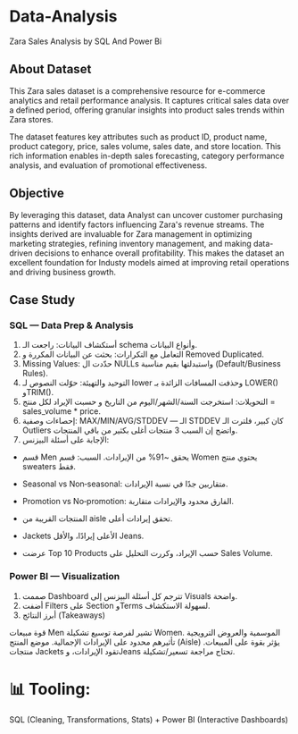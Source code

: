 # Data-Analysis
Zara Sales Analysis by SQL And Power Bi
## About Dataset
This Zara sales dataset is a comprehensive resource for e-commerce analytics and retail performance analysis. It captures critical sales data over a defined period, offering granular insights into product sales trends within Zara stores.

The dataset features key attributes such as product ID, product name, product category, price, sales volume, sales date, and store location. This rich information enables in-depth sales forecasting, category performance analysis, and evaluation of promotional effectiveness.
## Objective
By leveraging this dataset, data Analyst can uncover customer purchasing patterns and identify factors influencing Zara's revenue streams. The insights derived are invaluable for Zara management in optimizing marketing strategies, refining inventory management, and making data-driven decisions to enhance overall profitability. This makes the dataset an excellent foundation for Industy models aimed at improving retail operations and driving business growth.
## Case Study 
### SQL — Data Prep & Analysis

1. أستكشاف البيانات: راجعت الـ schema وأنواع البيانات.
2. التعامل مع التكرارات: بحثت عن البيانات المكررة و Removed Duplicated.
3. Missing Values: حدّدت ال NULLs واستبدلتها بقيم مناسبة (Default/Business Rules).
4. التوحيد والتهيئة: حوّلت النصوص لـ lower وحذفت المسافات الزائدة بـ LOWER() وTRIM().
5. التحويلات: استخرجت السنة/الشهر/اليوم من التاريخ و حسبت الإيراد لكل منتج = sales_volume * price.
6. إحصاءات وصفية: MAX/MIN/AVG/STDDEV — الـ STDDEV كان كبير، فلترت الـ Outliers واتضح إن السبب 3 منتجات أغلى بكثير من باقي المنتجات.
7. الإجابة على أسئلة البيزنس:
* قسم Men يحقق ~91% من الإيرادات. السبب: قسم Women يحتوي منتج sweaters فقط.
* Seasonal vs Non‑seasonal: متقاربين جدًا في نسبة الإيرادات.
* Promotion vs No‑promotion: الفارق محدود والإيرادات متقاربة.
* المنتجات القريبة من aisle تحقق إيرادات أعلى.

* Jackets الأعلى إيرادًا، والأقل Jeans.
* عرضت Top 10 Products حسب الإيراد، وكررت التحليل على Sales Volume.

### Power BI — Visualization
1. صممت Dashboard تترجم كل أسئلة البيزنس إلى Visuals واضحة.
2. أضفت Filters على Section وTerms لسهولة الاستكشاف.
3. أبرز النتائج (Takeaways)

قوة مبيعات Men تشير لفرصة توسيع تشكيلة Women.
الموسمية والعروض الترويجية تأثيرهم محدود على الإيرادات الإجمالية.
موضع المنتج (Aisle) يؤثر بقوة على المبيعات.
منتجات Jackets تقود الإيرادات، وJeans تحتاج مراجعة تسعير/تشكيلة.
# 📊 Tooling: 
SQL (Cleaning, Transformations, Stats) + Power BI (Interactive Dashboards)
